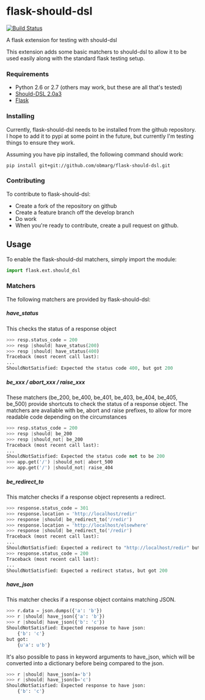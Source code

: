 flask-should-dsl
================

[![Build Status](https://secure.travis-ci.org/obmarg/flask-should-dsl.png)](http://travis-ci.org/obmarg/flask-should-dsl)

A flask extension for testing with should-dsl

This extension adds some basic matchers to should-dsl to allow it to be used
easily along with the standard flask testing setup.

### Requirements
- Python 2.6 or 2.7 (others may work, but these are all that's tested)
- [Should-DSL 2.0a3](http://www.should-dsl.info/)
- [Flask](http://flask.pocoo.org/)

### Installing

Currently, flask-should-dsl needs to be installed from the github repository.
I hope to add it to pypi at some point in the future, but currently I'm testing
things to ensure they work. 

Assuming you have pip installed, the following command should work:

    pip install git+git://github.com/obmarg/flask-should-dsl.git

### Contributing

To contribute to flask-should-dsl:
- Create a fork of the repository on github
- Create a feature branch off the develop branch
- Do work
- When you're ready to contribute, create a pull request on github.

Usage
---

To enable the flask-should-dsl matchers, simply import the module:

```python
import flask.ext.should_dsl
```

### Matchers

The following matchers are provided by flask-should-dsl:

##### have_status

This checks the status of a response object

```python
>>> resp.status_code = 200
>>> resp |should| have_status(200)
>>> resp |should| have_status(400)
Traceback (most recent call last):
...
ShouldNotSatisfied: Expected the status code 400, but got 200
```

##### be_xxx / abort_xxx / raise_xxx

These matchers (be_200, be_400, be_401, be_403, be_404, be_405, be_500) provide
shortcuts to check the status of a response object.  The matchers are avaliable
with be, abort and raise prefixes, to allow for more readable code depending on
the circumstances

```python
>>> resp.status_code = 200
>>> resp |should| be_200
>>> resp |should_not| be_200
Traceback (most recent call last):
...
ShouldNotSatisfied: Expected the status code not to be 200
>>> app.get('/') |should_not| abort_500
>>> app.get('/') |should_not| raise_404
```

##### be_redirect_to

This matcher checks if a response object represents a redirect.

```python
>>> response.status_code = 301
>>> response.location = 'http://localhost/redir'
>>> response |should| be_redirect_to('/redir')
>>> response.location = 'http://localhost/elsewhere'
>>> response |should| be_redirect_to('/redir')
Traceback (most recent call last):
...
ShouldNotSatisfied: Expected a redirect to "http://localhost/redir" but got "http://localhost/elsewhere"
>>> response.status_code = 200
Traceback (most recent call last):
...
ShouldNotSatisfied: Expected a redirect status, but got 200
```

##### have_json

This matcher checks if a response object contains matching JSON.  

```python
>>> r.data = json.dumps({'a': 'b'})
>>> r |should| have_json({'a': 'b'})
>>> r |should| have_json({'b': 'c'})
ShouldNotSatisfied: Expected response to have json:
	{'b': 'c'}
but got:
	{u'a': u'b'}
```

It's also possible to pass in keyword arguments to have_json, which will be
converted into a dictionary before being compared to the json.

```python
>>> r |should| have_json(a='b')
>>> r |should| have_json(b='c')
ShouldNotSatisfied: Expected response to have json:
	{'b': 'c'}
```
